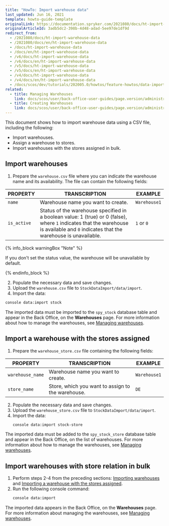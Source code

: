 ```yaml
---
title: "HowTo: Import warehouse data"
last_updated: Jun 16, 2021
template: howto-guide-template
originalLink: https://documentation.spryker.com/2021080/docs/ht-import-warehouse-data
originalArticleId: 3adb5dc2-398b-4d48-adad-5ee97de1df9d
redirect_from:
  - /2021080/docs/ht-import-warehouse-data
  - /2021080/docs/en/ht-import-warehouse-data
  - /docs/ht-import-warehouse-data
  - /docs/en/ht-import-warehouse-data
  - /v6/docs/ht-import-warehouse-data
  - /v6/docs/en/ht-import-warehouse-data
  - /v5/docs/ht-import-warehouse-data
  - /v5/docs/en/ht-import-warehouse-data
  - /v4/docs/ht-import-warehouse-data
  - /v4/docs/en/ht-import-warehouse-data
  - /docs/scos/dev/tutorials/202005.0/howtos/feature-howtos/data-imports/howto-import-warehouse-data.html
related:
  - title: Managing Warehouses
    link: docs/scos/user/back-office-user-guides/page.version/administration/warehouses/managing-warehouses.html
  - title: Creating Warehouses
    link: docs/scos/user/back-office-user-guides/page.version/administration/warehouses/creating-warehouses.html
---
```


This document shows how to import warehouse data using a CSV file, including the following:

* Import warehouses.
* Assign a warehouse to stores.
* Import warehouses with the stores assigned in bulk.

## Import warehouses

1. Prepare the `warehouse.csv` file where you can indicate the warehouse name and its availability. The file can contain the following fields:

| PROPERTY | TRANSCRIPTION | EXAMPLE |
| --- | --- | --- |
| `name` | Warehouse name you want to create. | `Warehouse1` |
| `is_active` | Status of the warehouse specified in a boolean value: 1 (true) or 0 (false), where `1` indicates that the warehouse is available and `0` indicates that the warehouse is unavailable. | `1` or `0` |

{% info_block warningBox "Note" %}

If you don't set the status value, the warehouse will be unavailable by default.

{% endinfo_block %}

2. Populate the necessary data and save changes.
3. Upload the `warehouse.csv` file to `StockDataImport/data/import`.
4. Import the data:

  ```bash
  console data:import stock
  ```

The imported data must be imported to the `spy_stock` database table and appear in the Back Office, on the **Warehouses** page. For more information about how to manage the warehouses, see [Managing warehouses](/docs/scos/user/back-office-user-guides/{{site.version}}/administration/warehouses/managing-warehouses.html).

## Import a warehouse with the stores assigned

1. Prepare the `warehouse_store.csv` file containing the following fields:

| PROPERTY | TRANSCRIPTION | EXAMPLE |
| --- | --- | --- |
| `warehouse_name` | Warehouse name you want to create. | `Warehouse1` |
| `store_name` | Store, which you want to assign to the warehouse. | `DE` |

2. Populate the necessary data and save changes.
3. Upload the `warehouse_store.csv` file to `StockDataImport/data/import`.
4. Import the data:
    ```bash
    console data:import stock-store
    ```

The imported data must be added to the `spy_stock_store` database table and appear in the Back Office, on the list of warehouses. For more information about how to manage the warehouses, see [Managing warehouses](/docs/scos/user/back-office-user-guides/{{site.version}}/administration/warehouses/managing-warehouses.html).

## Import warehouses with store relation in bulk

1. Perform steps 2-4 from the preceding sections: [Importing warehouses](#importing-warehouses) and [Importing a warehouse with the stores assigned](#importing-a-warehouse-with-the-stores-assigned).
2. Run the following console command:
    ```bash
    console data:import
    ```

The imported data appears in the Back Office, on the **Warehouses** page. For more information about managing the warehouses, see [Managing warehouses](/docs/scos/user/back-office-user-guides/{{site.version}}/administration/warehouses/managing-warehouses.html).
